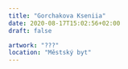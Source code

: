 ```yaml
---
title: "Gorchakova Kseniia"
date: 2020-08-17T15:02:56+02:00
draft: false

artwork: "???"
location: "Městský byt"
---
```

